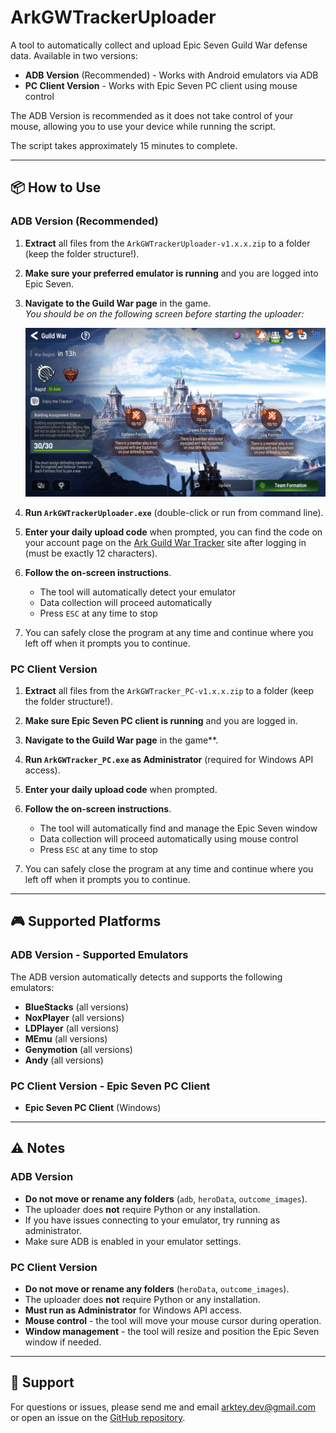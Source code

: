 # ArkGWTrackerUploader

A tool to automatically collect and upload Epic Seven Guild War defense data. Available in two versions:

- **ADB Version** (Recommended) - Works with Android emulators via ADB
- **PC Client Version** - Works with Epic Seven PC client using mouse control

The ADB Version is recommended as it does not take control of your mouse, allowing you to use your device while running the script.

The script takes approximately 15 minutes to complete.

---

## 📦 How to Use

### ADB Version (Recommended)
1. **Extract** all files from the `ArkGWTrackerUploader-v1.x.x.zip` to a folder (keep the folder structure!).
2. **Make sure your preferred emulator is running** and you are logged into Epic Seven.
3. **Navigate to the Guild War page** in the game.  
   _You should be on the following screen before starting the uploader:_

   ![Start Screen](start_screen_example.png)

4. **Run `ArkGWTrackerUploader.exe`** (double-click or run from command line).
5. **Enter your daily upload code** when prompted, you can find the code on your account page on the [Ark Guild War Tracker](https://ark-gw-tracker-web.vercel.app) site after logging in (must be exactly 12 characters).
6. **Follow the on-screen instructions**.  
   - The tool will automatically detect your emulator
   - Data collection will proceed automatically
   - Press `ESC` at any time to stop

7. You can safely close the program at any time and continue where you left off when it prompts you to continue.


### PC Client Version
1. **Extract** all files from the `ArkGWTracker_PC-v1.x.x.zip` to a folder (keep the folder structure!).
2. **Make sure Epic Seven PC client is running** and you are logged in.
3. **Navigate to the Guild War page** in the game**.
4. **Run `ArkGWTracker_PC.exe` as Administrator** (required for Windows API access).
5. **Enter your daily upload code** when prompted.
6. **Follow the on-screen instructions**.  
   - The tool will automatically find and manage the Epic Seven window
   - Data collection will proceed automatically using mouse control
   - Press `ESC` at any time to stop

7. You can safely close the program at any time and continue where you left off when it prompts you to continue.


---

## 🎮 Supported Platforms

### ADB Version - Supported Emulators
The ADB version automatically detects and supports the following emulators:

- **BlueStacks** (all versions)
- **NoxPlayer** (all versions)
- **LDPlayer** (all versions)
- **MEmu** (all versions)
- **Genymotion** (all versions)
- **Andy** (all versions)


### PC Client Version - Epic Seven PC Client
- **Epic Seven PC Client** (Windows)


---

## ⚠️ Notes

### ADB Version
- **Do not move or rename any folders** (`adb`, `heroData`, `outcome_images`).
- The uploader does **not** require Python or any installation.
- If you have issues connecting to your emulator, try running as administrator.
- Make sure ADB is enabled in your emulator settings.

### PC Client Version
- **Do not move or rename any folders** (`heroData`, `outcome_images`).
- The uploader does **not** require Python or any installation.
- **Must run as Administrator** for Windows API access.
- **Mouse control** - the tool will move your mouse cursor during operation.
- **Window management** - the tool will resize and position the Epic Seven window if needed.

---

## 📧 Support

For questions or issues, please send me and email arktey.dev@gmail.com or open an issue on the [GitHub repository](https://github.com/Arktey/ArkGWTrackerUploader). 